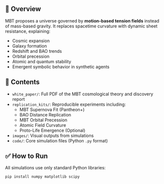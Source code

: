 ## 📜 Overview
MBT proposes a universe governed by **motion-based tension fields** instead of mass-based gravity. It replaces spacetime curvature with dynamic sheet resistance, explaining:
- Cosmic expansion
- Galaxy formation
- Redshift and BAO trends
- Orbital precession
- Atomic and quantum stability
- Emergent symbolic behavior in synthetic agents

## 📂 Contents
- `white_paper/`: Full PDF of the MBT cosmological theory and discovery report
- `replication_kits/`: Reproducible experiments including:
  - MBT Supernova Fit (Pantheon+)
  - BAO Distance Replication
  - MBT Orbital Precession
  - Atomic Field Curvature
  - Proto-Life Emergence (Optional)
- `images/`: Visual outputs from simulations
- `code/`: Core simulation files (Python `.py` format)

## ✅ How to Run
All simulations use only standard Python libraries:
```bash
pip install numpy matplotlib scipy
